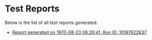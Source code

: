 # Test Reports

Below is the list of all test reports generated:

- [Report generated on 1970-08-23 06:26:41, Run ID: 10197622837](https://bibhutisingh93.github.io/bibhuti_test/reports/20240801114225-10197622837/index.html)
